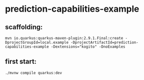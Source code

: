 # prediction-capabilities-example

## scaffolding:

```shell
mvn io.quarkus:quarkus-maven-plugin:2.9.1.Final:create -DprojectGroupId=local.example -DprojectArtifactId=prediction-capabilities-example -Dextensions="kogito" -DnoExamples
```
## first start:

```shell
./mvnw compile quarkus:dev
```
